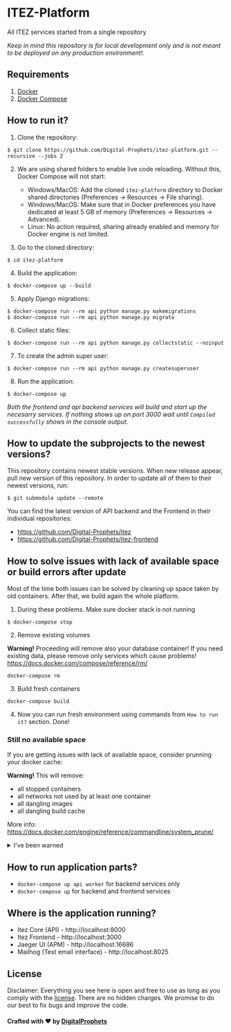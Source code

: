 # ITEZ-Platform

All ITEZ services started from a single repository

*Keep in mind this repository is for local development only and is not meant to be deployed on any production environment!.*

## Requirements
1. [Docker](https://docs.docker.com/install/)
2. [Docker Compose](https://docs.docker.com/compose/install/)


## How to run it?

1. Clone the repository:

```
$ git clone https://github.com/Digital-Prophets/itez-platform.git --recursive --jobs 2
```

2. We are using shared folders to enable live code reloading. Without this, Docker Compose will not start:
    - Windows/MacOS: Add the cloned `itez-platform` directory to Docker shared directories (Preferences -> Resources -> File sharing).
    - Windows/MacOS: Make sure that in Docker preferences you have dedicated at least 5 GB of memory (Preferences -> Resources -> Advanced).
    - Linux: No action required, sharing already enabled and memory for Docker engine is not limited.

3. Go to the cloned directory:
```
$ cd itez-platform
```

4. Build the application:
```
$ docker-compose up --build
```

5. Apply Django migrations:
```
$ docker-compose run --rm api python manage.py makemigrations
$ docker-compose run --rm api python manage.py migrate
```

6. Collect static files:
```
$ docker-compose run --rm api python manage.py collectstatic --noinput
```

7. To create the admin super user:
```
$ docker-compose run --rm api python manage.py createsuperuser
```

8. Run the application:
```
$ docker-compose up
```
*Both the frontend and api backend services will build and start up the necesarry services. If nothing shows up on port 3000 wait until `Compiled successfully` shows in the console output.*


## How to update the subprojects to the newest versions?
This repository contains newest stable versions.
When new release appear, pull new version of this repository.
In order to update all of them to their newest versions, run:
```
$ git submodule update --remote
```

You can find the latest version of API backend and the Frontend in their individual repositories:

- https://github.com/Digital-Prophets/itez
- https://github.com/Digital-Prophets/itez-frontend

## How to solve issues with lack of available space or build errors after update

Most of the time both issues can be solved by cleaning up space taken by old containers. After that, we build again the whole platform. 


1. During these problems. Make sure docker stack is not running
```
$ docker-compose stop
```

2. Remove existing volumes

**Warning!** Proceeding will remove also your database container! If you need existing data, please remove only services which cause problems! https://docs.docker.com/compose/reference/rm/
```
docker-compose rm
```

3. Build fresh containers 
```
docker-compose build
```

4. Now you can run fresh environment using commands from `How to run it?` section. Done!

### Still no available space

If you are getting issues with lack of available space, consider prunning your docker cache:

**Warning!** This will remove:
  - all stopped containers
  - all networks not used by at least one container
  - all dangling images
  - all dangling build cache 
  
  More info: https://docs.docker.com/engine/reference/commandline/system_prune/
  
<details><summary>I've been warned</summary>
<p>

```
$ docker system prune
```

</p>
</details>

## How to run application parts?
  - `docker-compose up api worker` for backend services only
  - `docker-compose up` for backend and frontend services


## Where is the application running?
- Itez Core (API) - http://localhost:8000
- Itez Frontend - http://localhost:3000
- Jaeger UI (APM) - http://localhost:16686
- Mailhog (Test email interface) - http://localhost:8025 


## License

Disclaimer: Everything you see here is open and free to use as long as you comply with the [license](https://github.com/Digital-Prophets/itez-platform/blob/main/LICENSE). There are no hidden charges. We promise to do our best to fix bugs and improve the code.

#### Crafted with ❤️ by [DigitalProphets](http://DigitalProphets.com)

